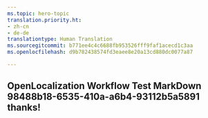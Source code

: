 ```yaml
---
ms.topic: hero-topic
translation.priority.ht:
- zh-cn
- de-de
translationtype: Human Translation
ms.sourcegitcommit: b771ee4c4c6688fb953526fff9faf1acecd1c3aa
ms.openlocfilehash: d9b782438574fd3eaee8e20a13cd880dc0077a87

---
```

## OpenLocalization Workflow Test MarkDown 98488b18-6535-410a-a6b4-93112b5a5891 thanks!



<!--HONumber=Jul16_HO2-->


